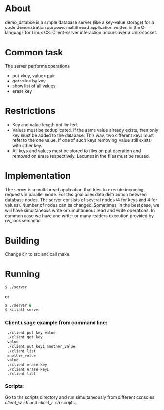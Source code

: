 # About
demo_databse is a simple database server (like a key-value storage) for a code demonstration purpose: multithread application written in the C-language for Linux OS. Client-server interaction occurs over a Unix-socket.

# Common task
The server performs operations:
 - put <key, value> pair
 - get value by key
 - show list of all values
 - erase key

# Restrictions
 - Key and value length not limited.
 - Values must be deduplicated. If the same value already exists, then only key must be added to the database.
 This way, two different keys must refer to the one value. If one of such keys removing, value still exists with other key.
 - All keys and values must be stored to files on put operation and removed on erase respectively. Lacunes in the files must be reused.

# Implementation
The server is a multithread application that tries to execute incoming requests in parallel mode.
For this goal uses data distribution between database nodes.
The server consists of several nodes (4 for keys and 4 for values). Number of nodes can be changed.
Sometimes, in the best case, we will have simultaneous write or simultaneous read and write operations.
In common case we have one writer or many readers execution provided by rw_lock semantic.

# Building
Change dir to src and call make.

# Running
```sh
$ ./server
```
or
```sh
$ ./server &
$ killall server
```

### Client usage example from command line:
```sh
 ./client put key value
 ./client get key
 value
 ./client put key1 another_value
 ./client list
 another_value
 value
 ./client erase key
 ./client erase key1
 ./client list
  ```

### Scripts:
Go to the scripts directory and run simultaneously from different consoles _client_w. sh_ and _client_r. sh_ scripts.

